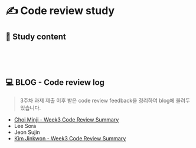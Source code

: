 # ✍ Code review study

## 📄 Study content
<br>
<br>
<br>

## 💻 BLOG - Code review log
> 3주차 과제 제출 이후  받은 code review feedback을 정리하여 blog에 올려두었습니다.
<!-- [Choi Minji](your blog url) 와 같이 표시 -->
- [Choi Minji - Week3 Code Review Summary](https://developerntraveler.tistory.com/105)
- Lee Sora
- Jeon Sujin
- [Kim Jinkwon - Week3 Code Review Summary](https://velog.io/@effort_jk/3%EC%A3%BC%EC%B0%A8-%EA%B3%BC%EC%A0%9C-Review)
